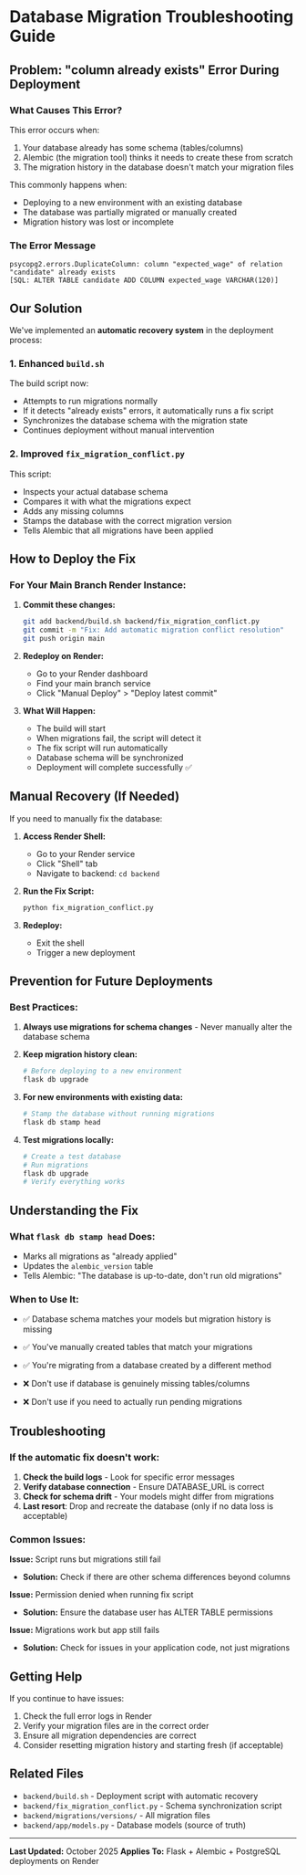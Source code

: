 # Database Migration Troubleshooting Guide

## Problem: "column already exists" Error During Deployment

### What Causes This Error?

This error occurs when:
1. Your database already has some schema (tables/columns)
2. Alembic (the migration tool) thinks it needs to create these from scratch
3. The migration history in the database doesn't match your migration files

This commonly happens when:
- Deploying to a new environment with an existing database
- The database was partially migrated or manually created
- Migration history was lost or incomplete

### The Error Message

```
psycopg2.errors.DuplicateColumn: column "expected_wage" of relation "candidate" already exists
[SQL: ALTER TABLE candidate ADD COLUMN expected_wage VARCHAR(120)]
```

## Our Solution

We've implemented an **automatic recovery system** in the deployment process:

### 1. Enhanced `build.sh`

The build script now:
- Attempts to run migrations normally
- If it detects "already exists" errors, it automatically runs a fix script
- Synchronizes the database schema with the migration state
- Continues deployment without manual intervention

### 2. Improved `fix_migration_conflict.py`

This script:
- Inspects your actual database schema
- Compares it with what the migrations expect
- Adds any missing columns
- Stamps the database with the correct migration version
- Tells Alembic that all migrations have been applied

## How to Deploy the Fix

### For Your Main Branch Render Instance:

1. **Commit these changes:**
   ```bash
   git add backend/build.sh backend/fix_migration_conflict.py
   git commit -m "Fix: Add automatic migration conflict resolution"
   git push origin main
   ```

2. **Redeploy on Render:**
   - Go to your Render dashboard
   - Find your main branch service
   - Click "Manual Deploy" > "Deploy latest commit"

3. **What Will Happen:**
   - The build will start
   - When migrations fail, the script will detect it
   - The fix script will run automatically
   - Database schema will be synchronized
   - Deployment will complete successfully ✅

## Manual Recovery (If Needed)

If you need to manually fix the database:

1. **Access Render Shell:**
   - Go to your Render service
   - Click "Shell" tab
   - Navigate to backend: `cd backend`

2. **Run the Fix Script:**
   ```bash
   python fix_migration_conflict.py
   ```

3. **Redeploy:**
   - Exit the shell
   - Trigger a new deployment

## Prevention for Future Deployments

### Best Practices:

1. **Always use migrations for schema changes** - Never manually alter the database schema

2. **Keep migration history clean:**
   ```bash
   # Before deploying to a new environment
   flask db upgrade
   ```

3. **For new environments with existing data:**
   ```bash
   # Stamp the database without running migrations
   flask db stamp head
   ```

4. **Test migrations locally:**
   ```bash
   # Create a test database
   # Run migrations
   flask db upgrade
   # Verify everything works
   ```

## Understanding the Fix

### What `flask db stamp head` Does:

- Marks all migrations as "already applied"
- Updates the `alembic_version` table
- Tells Alembic: "The database is up-to-date, don't run old migrations"

### When to Use It:

- ✅ Database schema matches your models but migration history is missing
- ✅ You've manually created tables that match your migrations
- ✅ You're migrating from a database created by a different method

- ❌ Don't use if database is genuinely missing tables/columns
- ❌ Don't use if you need to actually run pending migrations

## Troubleshooting

### If the automatic fix doesn't work:

1. **Check the build logs** - Look for specific error messages
2. **Verify database connection** - Ensure DATABASE_URL is correct
3. **Check for schema drift** - Your models might differ from migrations
4. **Last resort**: Drop and recreate the database (only if no data loss is acceptable)

### Common Issues:

**Issue:** Script runs but migrations still fail
- **Solution:** Check if there are other schema differences beyond columns

**Issue:** Permission denied when running fix script
- **Solution:** Ensure the database user has ALTER TABLE permissions

**Issue:** Migrations work but app still fails
- **Solution:** Check for issues in your application code, not just migrations

## Getting Help

If you continue to have issues:

1. Check the full error logs in Render
2. Verify your migration files are in the correct order
3. Ensure all migration dependencies are correct
4. Consider resetting migration history and starting fresh (if acceptable)

## Related Files

- `backend/build.sh` - Deployment script with automatic recovery
- `backend/fix_migration_conflict.py` - Schema synchronization script
- `backend/migrations/versions/` - All migration files
- `backend/app/models.py` - Database models (source of truth)

---

**Last Updated:** October 2025
**Applies To:** Flask + Alembic + PostgreSQL deployments on Render

